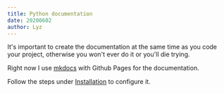 ```yaml
---
title: Python documentation
date: 20200602
author: Lyz
---
```


It's important to create the documentation at the same time as you code your
project, otherwise you won't ever do it or you'll die trying.

Right now I use [mkdocs](mkdocs.md) with Github Pages for the documentation.

Follow the steps under [Installation](../../../linux/mkdocs.md#installation) to configure it.
